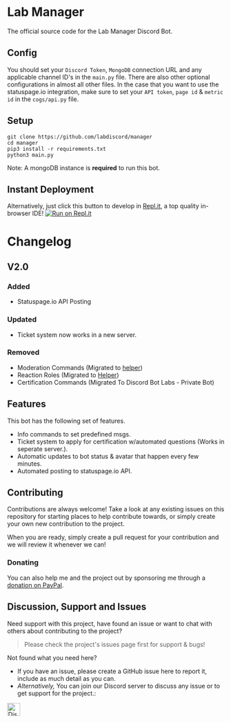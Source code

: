 # Lab Manager
The official source code for the Lab Manager Discord Bot.


## Config
You should set your `Discord Token`, `MongoDB` connection URL and any applicable channel ID's in the `main.py` file. There are also other optional configurations in almost all other files. In the case that you want to use the statuspage.io integration, make sure to set your `API token`, `page id` & `metric id` in the `cogs/api.py` file.

## Setup
```shell
git clone https://github.com/labdiscord/manager
cd manager
pip3 install -r requirements.txt
python3 main.py
```

Note: A mongoDB instance is **required** to run this bot.

## Instant Deployment
Alternatively, just click this button to develop in [Repl.it](https://repl.it), a top quality in-browser IDE! [![Run on Repl.it](https://repl.it/badge/github/labdiscord/bot)](https://repl.it/github/labdiscord/bot)

# Changelog

## V2.0
### Added
- Statuspage.io API Posting

### Updated
- Ticket system now works in a new server.

### Removed
- Moderation Commands (Migrated to [helper](http://dbots.cc/toast))
- Reaction Roles (Migrated to [Helper](http://dbots.cc/helper))
- Certification Commands (Migrated To Discord Bot Labs - Private Bot)

## Features
This bot has the following set of features.
- Info commands to set predefined msgs.
- Ticket system to apply for certification w/automated questions (Works in seperate server.).
- Automatic updates to bot status & avatar that happen every few minutes.
- Automated posting to statuspage.io API.


## Contributing
Contributions are always welcome!
Take a look at any existing issues on this repository for starting places to help contribute towards, or simply create your own new contribution to the project.

When you are ready, simply create a pull request for your contribution and we will review it whenever we can!


### Donating

You can also help me and the project out by sponsoring me through a [donation on PayPal](http://paypal.me/discordlabs).


## Discussion, Support and Issues

Need support with this project, have found an issue or want to chat with others about contributing to the project?
> Please check the project's issues page first for support & bugs!

Not found what you need here?

* If you have an issue, please create a GitHub issue here to report it, include as much detail as you can.
* _Alternatively,_ You can join our Discord server to discuss any issue or to get support for the project.:

<a href="http://discordlabs.org/discord" target="_blank">
    <img src="https://discordapp.com/api/guilds/608711879858192479/embed.png" alt="Discord" height="30">
</a>
